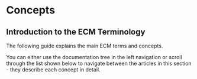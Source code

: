 # Concepts

## Introduction to the ECM Terminology <a href="#introduction-to-the-ecm-terminology" id="introduction-to-the-ecm-terminology"></a>

The following guide explains the main ECM terms and concepts.&#x20;

You can either use the documentation tree in the left navigation or scroll through the list shown below to navigate between the articles in this section - they describe each concept in detail.
